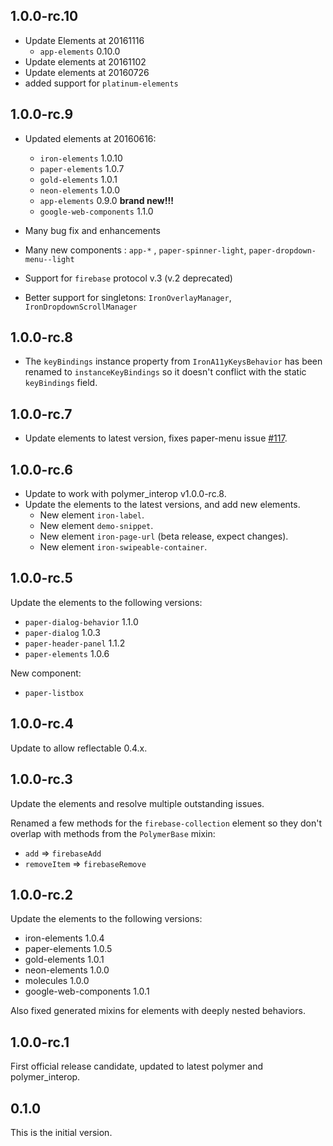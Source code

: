 ## 1.0.0-rc.10

* Update Elements at 20161116
  * `app-elements` 0.10.0
* Update elements at 20161102
* Update elements at 20160726
 * added support for `platinum-elements`

## 1.0.0-rc.9

* Updated elements at 20160616:
   * `iron-elements` 1.0.10
   * `paper-elements` 1.0.7
   * `gold-elements` 1.0.1
   * `neon-elements` 1.0.0
   * `app-elements` 0.9.0  **brand new!!!**
   * `google-web-components` 1.1.0

* Many bug fix and enhancements
* Many new components : `app-*` , `paper-spinner-light`, `paper-dropdown-menu--light`
* Support for `firebase` protocol v.3 (v.2 deprecated)
* Better support for singletons: `IronOverlayManager`, `IronDropdownScrollManager`


## 1.0.0-rc.8

* The `keyBindings` instance property from `IronA11yKeysBehavior` has been
  renamed to `instanceKeyBindings` so it doesn't conflict with the static
  `keyBindings` field.

## 1.0.0-rc.7

* Update elements to latest version, fixes paper-menu issue
  [#117](https://github.com/dart-lang/polymer_elements/issues/117).

## 1.0.0-rc.6

* Update to work with polymer_interop v1.0.0-rc.8.
* Update the elements to the latest versions, and add new elements.
  * New element `iron-label`.
  * New element `demo-snippet`.
  * New element `iron-page-url` (beta release, expect changes).
  * New element `iron-swipeable-container`.

## 1.0.0-rc.5

Update the elements to the following versions:

 - `paper-dialog-behavior` 1.1.0
 - `paper-dialog` 1.0.3
 - `paper-header-panel` 1.1.2
 - `paper-elements` 1.0.6

New component:

 - `paper-listbox`

## 1.0.0-rc.4

Update to allow reflectable 0.4.x.

## 1.0.0-rc.3

Update the elements and resolve multiple outstanding issues.

Renamed a few methods for the `firebase-collection` element so they don't
overlap with methods from the `PolymerBase` mixin:

  * `add` => `firebaseAdd`
  * `removeItem` => `firebaseRemove`

## 1.0.0-rc.2

Update the elements to the following versions:

  - iron-elements 1.0.4
  - paper-elements 1.0.5
  - gold-elements 1.0.1
  - neon-elements 1.0.0
  - molecules 1.0.0
  - google-web-components 1.0.1

Also fixed generated mixins for elements with deeply nested behaviors.

## 1.0.0-rc.1

First official release candidate, updated to latest polymer and polymer_interop.

## 0.1.0

This is the initial version.
